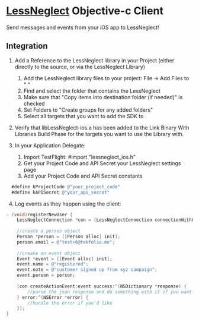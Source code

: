 [LessNeglect](www.lessneglect.com) Objective-c Client
===
Send messages and events from your iOS app to LessNeglect!

Integration
---

1.  Add a Reference to the LessNeglect library in your Project (either directly to the source, or via the LessNeglect Library)  
    1.  Add the LessNeglect library files to your project: File -> Add Files to " "  
    2.  Find and select the folder that contains the LessNeglect  
    3.  Make sure that "Copy items into destination folder (if needed)" is checked  
    4.  Set Folders to "Create groups for any added folders"  
    5.  Select all targets that you want to add the SDK to  

2.  Verify that libLessNeglect-ios.a has been added to the Link Binary With Libraries Build Phase for the targets you want to use the Library with.  

3.  In your Application Delegate:  
    1. Import TestFlight: #import "lessneglect_ios.h"  
    2. Get your Project Code and API Secret your LessNeglect settings page
    3. Add your Project Code and API Secret constants  

```objective-c
  #define kProjectCode @"your_project_code"
  #define kAPISecret @"your_api_secret"
```

4.  Log events as they happen using the client:

```objective-c
- (void)registerNewUser {
    LessNeglectConnection *con = [LessNeglectConnection connectionWithCode:kAuthCode key:kAuthKey];
    
    //create a person object
    Person *person = [[Person alloc] init];
    person.email = @"test+6@tekfolio.me";
    
    //create an event object
    Event *event = [[Event alloc] init];
    event.name = @"registered";
    event.note = @"customer signed up from xyz campaign";
    event.person = person;
    
    [con createActionEvent:event success:^(NSDictionary *response) {
        //parse the json response and do something with it if you want
    } error:^(NSError *error) {
        //handle the error if you'd like
    }];
}
```